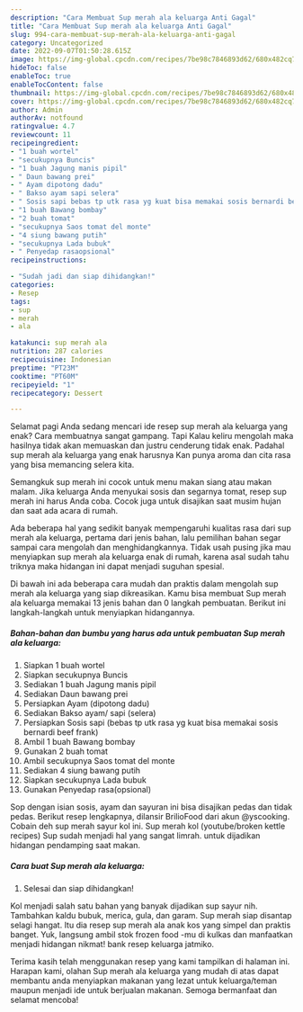 ```yaml
---
description: "Cara Membuat Sup merah ala keluarga Anti Gagal"
title: "Cara Membuat Sup merah ala keluarga Anti Gagal"
slug: 994-cara-membuat-sup-merah-ala-keluarga-anti-gagal
category: Uncategorized
date: 2022-09-07T01:50:28.615Z
image: https://img-global.cpcdn.com/recipes/7be98c7846893d62/680x482cq70/sup-merah-ala-keluarga-foto-resep-utama.jpg
hideToc: false
enableToc: true
enableTocContent: false
thumbnail: https://img-global.cpcdn.com/recipes/7be98c7846893d62/680x482cq70/sup-merah-ala-keluarga-foto-resep-utama.jpg
cover: https://img-global.cpcdn.com/recipes/7be98c7846893d62/680x482cq70/sup-merah-ala-keluarga-foto-resep-utama.jpg
author: Admin
authorAv: notfound
ratingvalue: 4.7
reviewcount: 11
recipeingredient:
- "1 buah wortel"
- "secukupnya Buncis"
- "1 buah Jagung manis pipil"
- " Daun bawang prei"
- " Ayam dipotong dadu"
- " Bakso ayam sapi selera"
- " Sosis sapi bebas tp utk rasa yg kuat bisa memakai sosis bernardi beef frank"
- "1 buah Bawang bombay"
- "2 buah tomat"
- "secukupnya Saos tomat del monte"
- "4 siung bawang putih"
- "secukupnya Lada bubuk"
- " Penyedap rasaopsional"
recipeinstructions:

- "Sudah jadi dan siap dihidangkan!"
categories:
- Resep
tags:
- sup
- merah
- ala

katakunci: sup merah ala 
nutrition: 287 calories
recipecuisine: Indonesian
preptime: "PT23M"
cooktime: "PT60M"
recipeyield: "1"
recipecategory: Dessert

---
```



Selamat pagi Anda sedang mencari ide resep sup merah ala keluarga yang enak? Cara membuatnya sangat gampang. Tapi Kalau keliru mengolah maka hasilnya tidak akan memuaskan dan justru cenderung tidak enak. Padahal sup merah ala keluarga yang enak harusnya Kan punya aroma dan cita rasa yang bisa memancing selera kita.


Semangkuk sup merah ini cocok untuk menu makan siang atau makan malam. Jika keluarga Anda menyukai sosis dan segarnya tomat, resep sup merah ini harus Anda coba. Cocok juga untuk disajikan saat musim hujan dan saat ada acara di rumah.

Ada beberapa hal yang sedikit banyak mempengaruhi kualitas rasa dari sup merah ala keluarga, pertama dari jenis bahan, lalu pemilihan bahan segar sampai cara mengolah dan menghidangkannya. Tidak usah pusing jika mau menyiapkan sup merah ala keluarga enak di rumah, karena asal sudah tahu triknya maka hidangan ini dapat menjadi suguhan spesial.


Di bawah ini ada beberapa cara mudah dan praktis dalam mengolah sup merah ala keluarga yang siap dikreasikan. Kamu bisa membuat Sup merah ala keluarga memakai 13 jenis bahan dan 0 langkah pembuatan. Berikut ini langkah-langkah untuk menyiapkan hidangannya.

<!--inarticleads1-->

##### Bahan-bahan dan bumbu yang harus ada untuk pembuatan Sup merah ala keluarga:

1. Siapkan 1 buah wortel
1. Siapkan secukupnya Buncis
1. Sediakan 1 buah Jagung manis pipil
1. Sediakan  Daun bawang prei
1. Persiapkan  Ayam (dipotong dadu)
1. Sediakan  Bakso ayam/ sapi (selera)
1. Persiapkan  Sosis sapi (bebas tp utk rasa yg kuat bisa memakai sosis bernardi beef frank)
1. Ambil 1 buah Bawang bombay
1. Gunakan 2 buah tomat
1. Ambil secukupnya Saos tomat del monte
1. Sediakan 4 siung bawang putih
1. Siapkan secukupnya Lada bubuk
1. Gunakan  Penyedap rasa(opsional)


Sop dengan isian sosis, ayam dan sayuran ini bisa disajikan pedas dan tidak pedas. Berikut resep lengkapnya, dilansir BrilioFood dari akun @yscooking. Cobain deh sup merah sayur kol ini. Sup merah kol (youtube/broken kettle recipes) Sup sudah menjadi hal yang sangat limrah. untuk dijadikan hidangan pendamping saat makan. 

<!--inarticleads2-->

##### Cara buat Sup merah ala keluarga:


1. Selesai dan siap dihidangkan!

Kol menjadi salah satu bahan yang banyak dijadikan sup sayur nih. Tambahkan kaldu bubuk, merica, gula, dan garam. Sup merah siap disantap selagi hangat. Itu dia resep sup merah ala anak kos yang simpel dan praktis banget. Yuk, langsung ambil stok frozen food -mu di kulkas dan manfaatkan menjadi hidangan nikmat! bank resep keluarga jatmiko. 

Terima kasih telah menggunakan resep yang kami tampilkan di halaman ini. Harapan kami, olahan Sup merah ala keluarga yang mudah di atas dapat membantu anda menyiapkan makanan yang lezat untuk keluarga/teman maupun menjadi ide untuk berjualan makanan. Semoga bermanfaat dan selamat mencoba!
